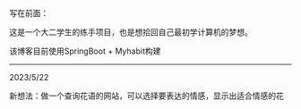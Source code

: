 写在前面：

这是一个大二学生的练手项目，也是想拾回自己最初学计算机的梦想。

该博客目前使用SpringBoot + Myhabit构建


---

2023/5/22

新想法：做一个查询花语的网站，可以选择要表达的情感，显示出适合情感的花